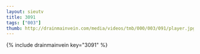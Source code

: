 ```yaml
--- 
layout: sieutv
title: 3091
tags: ["003"]
thumb: http://drainmainvein.com/media/videos/tmb/000/003/091/player.jpg
---
```

{% include drainmainvein key="3091" %} 
